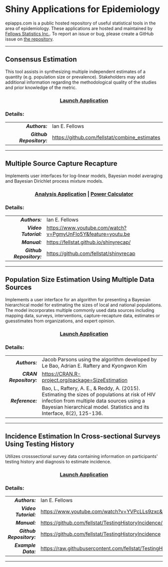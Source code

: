 Shiny Applications for Epidemiology
============

epiapps.com is a public hosted repository of useful statistical tools in the area of epidemiology.
These applications are hosted and maintained by [Fellows Statistics Inc.](http://www.fellstat.com/).
To report an issue or bug, please create a GitHub issue on [the repository](https://github.com/fellstat/epiapps).

---

Consensus Estimation
------------

This tool assists in synthesizing multiple independent estimates of a 
quantity (e.g. population size or prevalence). Stakeholders may add additional information
regarding the methodological quality of the studies and prior knowledge of the metric.


<h3 style="text-align: center;">
  <a href="https://epiapps.com/apps/combine_estimates/"> Launch Application</a> 
</h3>


### Details: 

|   |   |
|--:|---|
| ***Authors:*** | Ian E. Fellows |
| ***Github Repository:*** | <https://github.com/fellstat/combine_estimates> |

---


Multiple Source Capture Recapture
------------

Implements user interfaces for log-linear models, Bayesian model 
averaging and Bayesian Dirichlet process mixture models.


<h3 style="text-align: center;">
  <a href="https://epiapps.com/apps/rcapture/"> Analysis Application</a> | <a href="https://epiapps.com/apps/capture_power/"> Power Calculator</a>
</h3>


### Details: 

|   |   |
|--:|---|
| ***Authors:*** | Ian E. Fellows |
| ***Video Tutorial:*** | <https://www.youtube.com/watch?v=PgmyUnFlo5Y&feature=youtu.be> |
|    ***Manual:***  |  <https://fellstat.github.io/shinyrecap/> |
| ***Github Repository:*** | <https://github.com/fellstat/shinyrecap> |

---

Population Size Estimation Using Multiple Data Sources
------------

Implements a user interface for an algorithm for presenting a Bayesian hierarchical model 
for estimating the sizes of 
local and national populations. The model incorporates 
multiple commonly used data sources including mapping data, surveys, interventions, 
capture-recapture data, estimates or guesstimates from organizations, and expert opinion.

<h3 style="text-align: center;">
  <a href="https://epiapps.com/apps/size_estimation/"> Launch Application</a> 
</h3>


### Details: 

|   |   |
|--:|---|
| ***Authors:*** | Jacob Parsons using the algorithm developed by Le Bao, Adrian E. Raftery and Kyongwon Kim|
| ***CRAN Repository:*** | <https://CRAN.R-project.org/package=SizeEstimation> |
| ***Reference:*** | Bao, L., Raftery, A. E., & Reddy, A. (2015). Estimating the sizes of populations at risk of HIV infection from multiple data sources using a Bayesian hierarchical model. Statistics and its Interface, 8(2), 125-136. | 

---



Incidence Estimation In Cross-sectional Surveys Using Testing History
------------

Utilizes crosssectional survey data containing information on participants' testing history and diagnosis to estimate incidence.


<h3 style="text-align: center;">
  <a href="https://epiapps.com/apps/testing_incidence/"> Launch Application</a> 
</h3>


### Details: 

|   |   |
|--:|---|
| ***Authors:*** | Ian E. Fellows |
| ***Video Tutorial:*** | <https://www.youtube.com/watch?v=YVPcLLs9zxc&t=08s> |
|    ***Manual:***  |  <https://github.com/fellstat/TestingHistoryIncidence/wiki/Shiny-App-Documentation> |
| ***Github Repository:*** | <https://github.com/fellstat/TestingHistoryIncidence> |
| ***Example Data:*** | <https://raw.githubusercontent.com/fellstat/TestingHistoryIncidence/master/inst/shiny_ui/tstdat.csv> |

---